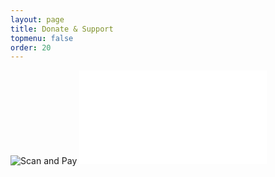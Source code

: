 ```yaml
---
layout: page
title: Donate & Support
topmenu: false
order: 20
---
```



![Scan and Pay]({{site.url}}{{site.baseurl}}/assets/images/mGeek.in-Q41275752.png)
![Download QR pdf]({{site.url}}{{site.baseurl}}/assets/QR/mGeek.in-Q41275752.pdf)
